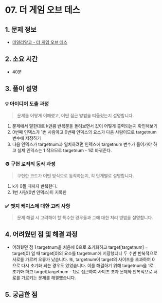 ﻿# 07. 더 게임 오브 데스

## 1. 문제 정보
- [데일리알고 - 더 게임 오브 데스](https://dailyalgo.kr/problems/170)

## 2. 소요 시간
- 40분

## 3. 풀이 설명
### 💡 아이디어 도출 과정
> 문제를 어떻게 이해했고, 어떤 접근 방법을 떠올렸는지 설명합니다.

1. 문제에서 말한대로 k만큼 반복문을 돌려보면서 값이 어떻게 출력되는지 확인해보기
2. 0번째 인덱스가 1번 사람이고 0번째 인덱스의 요소가 다음 사람이므로 targetnum 변수에 저장하기
3. 다음 인덱스가 targetnum과 일치하려면 인덱스에 targetnum 변수가 들어가야 하고 실제 인덱스는 1 작으므로 targetnum - 1로 바꿔준다.

### ⚙️ 구현 로직의 동작 과정
> 구현한 코드가 어떤 방식으로 동작하는지, 각 단계별로 설명합니다.

1. k가 0될 때까지 반복한다.
2. 1번 사람(0번 인덱스)이 지목한 

### ✅ 엣지 케이스에 대한 고려 사항
> 문제 해결 시 고려해야 할 특수한 경우들과 그에 대한 처리 방법을 설명합니다.


## 4. 어려웠던 점 및 해결 과정

- 어려웠던 점 1
	targetnum을 처음에 0으로 초기화하고 target[targetnum] = target[0] 일 때 target[0]의 요소를 targetnum에 저장했더니 두 수만 반복적으로 서로를 가르켜 오류가 났습니다.
	또, targetnum이 target의 사이즈를 초과하여 0으로 다시 초기화 되는 경우도 있었습니다.
	이를 해결하기 위해 targetnum을 1로 초기화 하고 target[targetnum - 1]로 접근하여 사이즈 초과 문제와 반복적으로 서로를 가르키는 문제를 해결했습니다.

## 5. 궁금한 점
